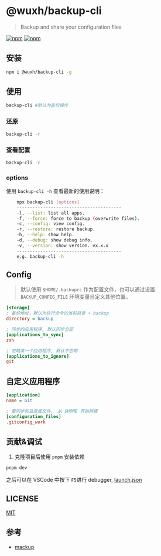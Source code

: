 # @wuxh/backup-cli

> Backup and share your configuration files

[![npm](https://img.shields.io/npm/v/@wuxh/backup-cli.svg?style=for-the-badge)](https://www.npmjs.com/package/@wuxh/backup-cli)
[![npm](https://img.shields.io/npm/dt/@wuxh/backup-cli.svg?style=for-the-badge)](https://www.npmjs.com/package/@wuxh/backup-cli)

## 安装

```bash
npm i @wuxh/backup-cli -g
```

## 使用

```bash
backup-cli #默认为备份操作
```

### 还原

```bash
backup-cli -r
```

### 查看配置

```bash
backup-cli -c
```

### options

使用 `backup-cli -h` 查看最新的使用说明：

```bash
    npx backup-cli [options]
    ----------------------------------------
    -l, --list: list all apps.
    -f, --force: force to backup (overwrite files).
    -c, --config: view config.
    -r, --restore: restore backup.
    -h, --help: show help.
    -d, --debug: show debug info.
    -v, --version: show version. vx.x.x
    ----------------------------------------
    e.g. backup-cli -h
```

## Config

> 默认使用 `$HOME/.backuprc` 作为配置文件，也可以通过设置 `BACKUP_CONFIG_FILE` 环境变量自定义其他位置。

```ini
[storage]
; 备份地址，默认为执行命令的当前目录 + backup
directory = backup

; 同步的应用程序, 默认同步全部
[applications_to_sync]
zsh

; 忽略某一个应用程序, 默认不忽略
[applications_to_ignore]
git

```

## 自定义应用程序

```ini
[application]
name = Git

; 要同步的目录或文件， 从 $HOME 开始拼接
[configuration_files]
.gitconfig_work
```

## 贡献&调试

1. 克隆项目后使用 `pnpm` 安装依赖

```bash
pnpm dev
```

之后可以在 VSCode 中按下 `F5`进行 debugger, [launch.json](./.vscode/launch.json)

## LICENSE

[MIT](./LICENSE)

## 参考

- [mackup](https://github.com/lra/mackup)
